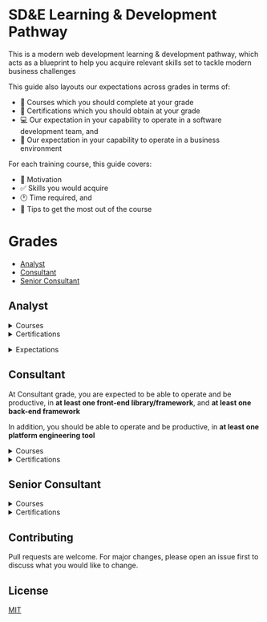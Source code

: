# SD&E Learning & Development Pathway

This is a modern web development learning & development pathway, which acts as a blueprint to help you acquire relevant skills set to tackle modern business challenges

This guide also layouts our expectations across grades in terms of:

- :bookmark: Courses which you should complete at your grade
- :blue_book: Certifications which you should obtain at your grade
- :computer: Our expectation in your capability to operate in a software development team, and
- :necktie: Our expectation in your capability to operate in a business environment

For each training course, this guide covers:

- :muscle: Motivation
- :white_check_mark: Skills you would acquire
- :clock1: Time required, and
- :pushpin: Tips to get the most out of the course

# Grades

- [Analyst](#Analyst)
- [Consultant](#Consultant)
- [Senior Consultant](#Senior-Consultant)

## Analyst

<details><summary>Courses</summary>
<p>

### [Full-stack Web Development Bootcamp](https://www.udemy.com/course/the-complete-web-development-bootcamp/)

![full-stack-web-dev](images/full-stack-web-dev.jpeg)

Enjoyment: :heart_eyes: :heart_eyes: :heart_eyes: :heart_eyes: :heart_eyes:

#### Motivation

Full-stack web development skills are alwasy in high demand. This course acts as a baseline bootcamp training, especially for those who come from a non-technical background, to ensure you possess the right skills in order to be operational, and productive in a software development team

#### Skills

Upon completion of this course, you would acquire the following skills:

- :art: Front-end web development with HTML5, CSS, Javascript, React, UX/UI degisn
- :1234: Back-end server-side programming with Node.JS
- :triangular_ruler: Developers tools such as Git version control

#### Time Required

- Two months of part-time effort assuming one hour of input on weekdays, and at least two hours of input on weekends

#### Tips

- Do follow Angela's exercises throughout the courses
- Start creating your technical learning notes. I personally recommend [Evernote](https://evernote.com/)

### [Java Masterclass](https://www.udemy.com/course/java-the-complete-java-developer-course/)

![tim-java](images/tim-java.jpeg)

Enjoyment: :confused: :unamused: :expressionless: :expressionless:

#### Motivation

Java programming skills are always in high demand amongst large enterprise. Accoring to the 2020 Stack Overflow developer survey [here](https://insights.stackoverflow.com/survey/2020#technology-programming-scripting-and-markup-languages-all-respondents), Java is one of the top three most popular programming languages

#### Skills

Upon completion of this course, you would acquire the following skills:

- :loop: Programming in Java syntax - variables, flow control, operator, loop
- :computer: Object oriented programming in java

#### Time Required

- Six weeks of part-time effort assuming one hour of input on weekdays, and at least two hours of input on weekends

#### Tips

- Complete the first fourteen hours of the course as they provide the most revelent content to help you be productive in Java :key:
- You may find Tim's teaching style repetitive :unamused: I suggest a note taking approach for this course instead following along everything
- Once you understand the Java syntax, put your skills in practice by reaching at least Kyu 6 on [Codewars](https://www.codewars.com/)
- I recommend to also complete training in Java Spring to enable you to create web applications in Java

</p>
</details>
<details><summary>Certifications</summary>
<p>

### [AWS Certified Cloud Practitioner](https://www.udemy.com/course/aws-certified-cloud-practitioner-practice-exams-c/)

![aws-ccp](images/aws2-ccp.png)

Enjoyment: :thumbsup: :thumbsup: :thumbsup: :thumbsup:

#### Motivation

The world :earth_americas: runs on cloud :cloud: By becoming an AWS Certified Cloud Practitioner it makes you relevant in a client coversation, and increaes your chance of landing a technical client engagement role

#### Prepration and Registration

Please follow the Alliance AWS 101 course on how to prepare, and register for the AWS Certified Cloud Practitioner certification

#### Tips

- I recommend to complete the Udemy AWS CCP prepreation questions [here](https://www.udemy.com/course/aws-certified-cloud-practitioner-practice-exams-c/). If you can score over 90% across the question sets, you are good to go
- I also recommend to study for the AWS Certified Solutions Architect – Associate certification, then take the AWS CCP examination followed by the AWS CSAA examination as the AWS CSAA content overlaps AWS CCP

</p>
</details>

</p>
</details>
<details><summary>Expectations</summary>
<p>

### Your capability to operate in a software development team

- Within two weeks of joining a development team, under guidance you are able to contribute to minor enhancement by referencing existing code base

</p>
</details>

## Consultant

At Consultant grade, you are expected to be able to operate and be productive, in **at least one front-end library/framework**, and **at least one back-end framework**

In addition, you should be able to operate and be productive, in **at least one platform engineering tool**

<details><summary>Courses</summary>
<p>

### [Node.JS](https://www.udemy.com/course/the-complete-nodejs-developer-course-2/)

![nodejs](images/nodejs.jpeg)

Enjoyment: :thumbsup: :thumbsup: :thumbsup: :thumbsup: :thumbsup:

#### Motivation

Node.JS is one of the commonly used server-side programming tools according to the 2020 Stack Overflow developer survey [here](https://insights.stackoverflow.com/survey/2020#technology-other-frameworks-libraries-and-tools-all-respondents3). It is also commonly used to write AWS serverless Lambda functions

#### Skills

Upon completion of this course, you would acquire the following skills:

- :white_check_mark: Modern ES6 Javascript syntax
- :1234: Server-side programming in Node.JS
- :muscle: Unit testing in Node.JS

#### Time Required

- Two months of part-time effort assuming one hour of input on weekdays, and at least two hours of input on weekends

#### Tips

- Do follow Andrew's exercises throughout the courses
- Start creating your technical learning notes. I personally recommend [Evernote](https://evernote.com/)
- Put your skills in practice by contributing to the MERN stack open source project [here](https://github.com/deloitte-uk-systems-engineering/mern-ld-approval-app)

### [React](https://www.udemy.com/course/react-2nd-edition/)

![react](images/react.jpeg)

Enjoyment: :thumbsup: :thumbsup: :thumbsup: :thumbsup: :thumbsup:

#### Motivation

React is one of the commonly used front-end web development libraries according to the 2020 Stack Overflow developer survey [here](https://insights.stackoverflow.com/survey/2020#technology-web-frameworks-all-respondents2). React skills is in high demand

#### Skills

Upon completion of this course, you would acquire the following skills:

- :key: Key principals of the React library. How to think in React components
- :muscle: Redux as a state management tool

#### Time Required

- Two months of part-time effort assuming one hour of input on weekdays, and at least two hours of input on weekends

#### Tips

- Do follow Andrew's exercises throughout the courses. You may fast-forward content on styling as it is not the key objective of the course
- Start creating your technical learning notes. I personally recommend [Evernote](https://evernote.com/)
- Put your skills in practice by contributing to the MERN stack open source project [here](https://github.com/deloitte-uk-systems-engineering/mern-ld-approval-app)

</p>
</details>
<details><summary>Certifications</summary>
<p>

Coming soon

</p>
</details>

## Senior Consultant

<details><summary>Courses</summary>
<p>

Coming soon

</p>
</details>

<details><summary>Certifications</summary>
<p>

Coming soon

</p>
</details>

## Contributing

Pull requests are welcome. For major changes, please open an issue first to discuss what you would like to change.

## License

[MIT](https://choosealicense.com/licenses/mit/)
